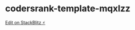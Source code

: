 # codersrank-template-mqxlzz

[Edit on StackBlitz ⚡️](https://stackblitz.com/edit/codersrank-template-mqxlzz)